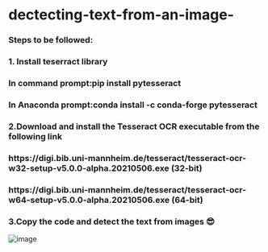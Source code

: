 # dectecting-text-from-an-image-
<h3>Steps to be followed:</h3>
<h3>1. Install teserract library</h3>
<h3>In command prompt:pip install pytesseract</h3>
<h3>In Anaconda prompt:conda install -c conda-forge pytesseract</h3>
<h3>2.Download and install the Tesseract OCR executable from the following link</h3>
<h3>https://digi.bib.uni-mannheim.de/tesseract/tesseract-ocr-w32-setup-v5.0.0-alpha.20210506.exe (32-bit)</h3>
<h3>https://digi.bib.uni-mannheim.de/tesseract/tesseract-ocr-w64-setup-v5.0.0-alpha.20210506.exe (64-bit)</h3>
<h3>3.Copy the code and detect the text from images 😎</h3>

![image](https://user-images.githubusercontent.com/62197337/123300855-9df69580-d538-11eb-8429-b6b3e12a6d38.png)

